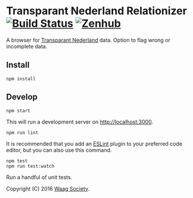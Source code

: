 # Transparant Nederland Relationizer [![Build Status](https://travis-ci.org/waagsociety/tnl-relationizer.svg)](https://travis-ci.org/waagsociety/tnl-relationizer) [![Zenhub](https://raw.githubusercontent.com/ZenHubIO/support/master/zenhub-badge.svg)](https://zenhub.io)

A browser for [Transparant Nederland](https://transparantnederland.nl/) data. Option to flag wrong or incomplete data.

## Install

```shell
npm install
```

## Develop

```shell
npm start
```

This will run a development server on [http://localhost:3000](http://localhost:3000).

```shell
npm run lint
```
It is recommended that you add an [ESLint](http://eslint.org/) plugin to your preferred code editor, but you can also use this command.

```shell
npm test
npm run test:watch
```
Run a handful of unit tests.

Copyright (C) 2016 [Waag Society](http://waag.org).
